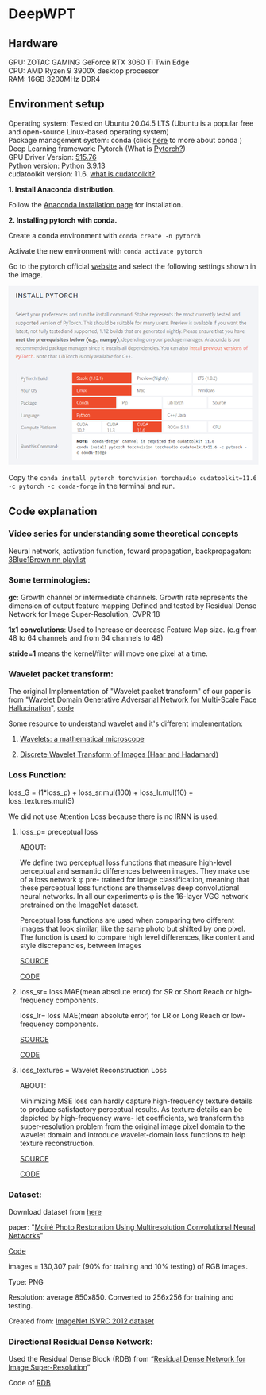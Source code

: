 # DeepWPT

## Hardware
GPU: ZOTAC GAMING GeForce RTX 3060 Ti Twin Edge\
CPU: AMD Ryzen 9 3900X desktop processor\
RAM: 16GB 3200MHz DDR4

## Environment setup
Operating system: Tested on Ubuntu 20.04.5 LTS (Ubuntu is a popular free and open-source Linux-based operating system)\
Package management system:  conda (click [here](https://cloudsmith.com/blog/what-is-conda/) to more about conda )\
Deep Learning framework:    Pytorch (What is [Pytorch?](https://www.javatpoint.com/pytorch-introduction))\
GPU Driver Version:  [515.76](https://www.nvidia.com/en-us/drivers/results/193095/)\
Python version: Python 3.9.13\
cudatoolkit version: 11.6.   [what is cudatoolkit?](https://anaconda.org/nvidia/cudatoolkit)

**1. Install Anaconda distribution.**

Follow the [Anaconda Installation page](https://docs.anaconda.com/anaconda/install/linux/) for installation.

**2. Installing pytorch with conda.**

Create a conda environment with ```conda create -n pytorch```

Activate the new environment with ```conda activate pytorch```

Go to the pytorch official [website](https://pytorch.org/) and select the following settings shown in the image.


![INSTALL PYTORCH](https://github.com/ZareefJafar/DeepWPT/blob/main/pytorch.png)

Copy the ```conda install pytorch torchvision torchaudio cudatoolkit=11.6 -c pytorch -c conda-forge``` in the terminal and run.

## Code explanation
### Video series for understanding some theoretical concepts

Neural network, activation function, foward propagation, backpropagaton: 
[3Blue1Brown nn playlist](https://www.youtube.com/playlist?list=PLZHQObOWTQDNU6R1_67000Dx_ZCJB-3pi)

### Some terminologies:
**gc**: Growth channel or intermediate channels. Growth rate represents the dimension of output feature mapping Defined and tested by Residual Dense Network for Image Super-Resolution, CVPR 18

**1x1 convolutions**: Used to Increase or decrease  Feature Map size. (e.g from 48 to 64 channels and from 64 channels to 48)

**stride=1** means the kernel/filter will move one pixel  at a time.


### Wavelet packet transform:
The original Implementation of "Wavelet packet transform" of our paper is from "[Wavelet Domain Generative Adversarial Network for Multi-Scale Face Hallucination](https://link.springer.com/article/10.1007/s11263-019-01154-8)",  [code](https://github.com/hhb072/WaveletSRNet/blob/f0219900056c505143d9831b44a112453784b2a7/networks.py)


Some resource to understand wavelet and it's different implementation:

1. [Wavelets: a mathematical microscope](https://www.youtube.com/watch?v=jnxqHcObNK4&t=1405s)

2. [Discrete Wavelet Transform of Images (Haar and Hadamard)](https://www.youtube.com/watch?v=1BTyUIPMMbw&t=1655s)


### Loss Function:

loss_G = (1*loss_p) + loss_sr.mul(100) + loss_lr.mul(10) + loss_textures.mul(5)

We did not use Attention Loss because there is no IRNN is used.


1. loss_p= preceptual loss

    ABOUT:

    We define two perceptual loss functions that measure high-level perceptual and
    semantic differences between images. They make use of a loss network φ pre-
    trained for image classification, meaning that these perceptual loss functions are
    themselves deep convolutional neural networks. In all our experiments φ is the
    16-layer VGG network pretrained on the ImageNet dataset.

    Perceptual loss functions are used when comparing two different images that look similar, 
    like the same photo but shifted by one pixel. The function is used to compare high level differences, like content and style discrepancies, between       images

    [SOURCE](https://link.springer.com/article/10.1007/s10845-022-02003-1)

    [CODE](https://github.com/tyui592/Perceptual_loss_for_real_time_style_transfer)
  
  
  
2. loss_sr= loss MAE(mean absolute error) for SR or Short Reach or high-frequency components.

   loss_lr=  loss MAE(mean absolute error) for LR or Long Reach or low-frequency components.
   
    [SOURCE](https://link.springer.com/article/10.1007/s11263-019-01154-8)

    [CODE](https://github.com/hhb072/WaveletSRNet )



3. loss_textures = Wavelet Reconstruction Loss


    ABOUT:

    Minimizing MSE loss can hardly capture high-frequency
    texture details to produce satisfactory perceptual results.
    As texture details can be depicted by high-frequency wave-
    let coefficients, we transform the super-resolution problem
    from the original image pixel domain to the wavelet domain
    and introduce wavelet-domain loss functions to help texture
    reconstruction.

    [SOURCE](https://link.springer.com/article/10.1007/s11263-019-01154-8)

    [CODE](https://github.com/hhb072/WaveletSRNet )





### Dataset:
Download dataset from [here](https://drive.google.com/drive/folders/109cAIZ0ffKLt34P7hOMKUO14j3gww2UC)

paper: "[Moiré Photo Restoration Using Multiresolution
Convolutional Neural Networks](https://arxiv.org/abs/1805.02996)"

[Code](https://github.com/ZhengJun-AI/MoirePhotoRestoration-MCNN)


images = 130,307 pair (90% for training and 10% testing) of RGB images.

Type: PNG

Resolution: average 850x850. Converted to 256x256 for training and testing.  

Created from: [ImageNet ISVRC 2012 dataset](https://image-net.org/download.php)


### Directional Residual Dense Network:

Used the Residual Dense Block (RDB) from “[Residual Dense Network for Image Super-Resolution](https://arxiv.org/abs/1802.08797)”

Code of [RDB](https://github.com/yjn870/RDN-pytorch)

